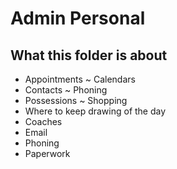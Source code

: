 # Admin Personal

## What this folder is about

* Appointments ~ Calendars
* Contacts ~ Phoning
* Possessions ~ Shopping
* Where to keep drawing of the day
* Coaches
* Email
* Phoning
* Paperwork
